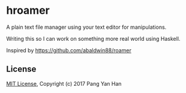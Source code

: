# hroamer

A plain text file manager using your text editor for manipulations.

Writing this so I can work on something more real world using Haskell.

Inspired by https://github.com/abaldwin88/roamer


## License

[MIT License](/LICENSE), Copyright (c) 2017 Pang Yan Han
